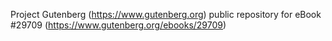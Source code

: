 Project Gutenberg (https://www.gutenberg.org) public repository for eBook #29709 (https://www.gutenberg.org/ebooks/29709)
